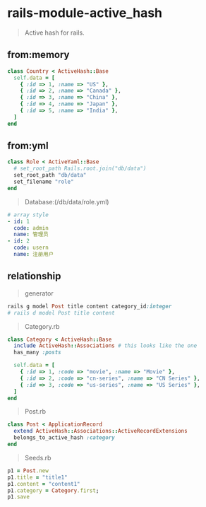 # rails-module-active_hash
> Active hash for rails.


## from:memory<Content>
```rb
class Country < ActiveHash::Base
  self.data = [
    { :id => 1, :name => "US" },
    { :id => 2, :name => "Canada" },
    { :id => 3, :name => "China" },
    { :id => 4, :name => "Japan" },
    { :id => 5, :name => "India" },
  ]
end
```

## from:yml<Role>
```rb
class Role < ActiveYaml::Base
  # set_root_path Rails.root.join("db/data")
  set_root_path "db/data"
  set_filename "role"
end
```

> Database:(/db/data/role.yml)
```yml
# array style
- id: 1
  code: admin
  name: 管理员
- id: 2
  code: usern
  name: 注册用户
```

## relationship
> generator
```rb
rails g model Post title content category_id:integer
# rails d model Post title content
```

> Category.rb
```rb
class Category < ActiveHash::Base
  include ActiveHash::Associations # this looks like the one
  has_many :posts

  self.data = [
    { :id => 1, :code => "movie", :name => "Movie" },
    { :id => 2, :code => "cn-series", :name => "CN Series" },
    { :id => 3, :code => "us-series", :name => "US Series" },
  ]
end
```

> Post.rb
```rb
class Post < ApplicationRecord
  extend ActiveHash::Associations::ActiveRecordExtensions
  belongs_to_active_hash :category
end
```

> Seeds.rb
```rb
p1 = Post.new
p1.title = "title1"
p1.content = "content1"
p1.category = Category.first;
p1.save
```

